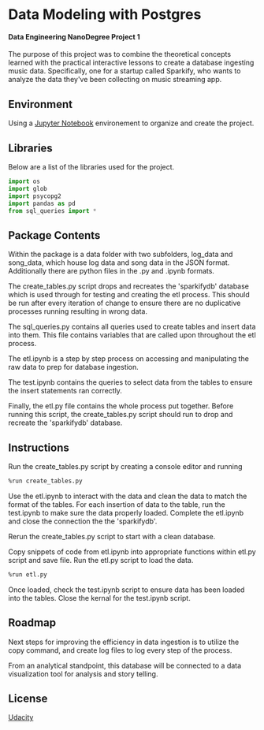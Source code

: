 # Data Modeling with Postgres
#### Data Engineering NanoDegree Project 1
The purpose of this project was to combine the theoretical concepts learned with the practical interactive lessons to create a database ingesting music data. Specifically, one for a startup called Sparkify, who wants to analyze the data they've been collecting on music streaming app. 

## Environment
Using a [Jupyter Notebook](https://jupyter.org/) environement to organize and create the project. 

## Libraries
Below are a list of the libraries used for the project.
```python
import os
import glob
import psycopg2
import pandas as pd
from sql_queries import *
```

## Package Contents
Within the package is a data folder with two subfolders, log_data and song_data, which house log data and song data in the JSON format. Additionally there are python files in the .py and .ipynb formats. 

The create_tables.py script drops and recreates the 'sparkifydb' database which is used through for testing and creating the etl process. This should be run after every iteration of change to ensure there are no duplicative processes running resulting in wrong data. 

The sql_queries.py contains all queries used to create tables and insert data into them. This file contains variables that are called upon throughout the etl process. 

The etl.ipynb is a step by step process on accessing and manipulating the raw data to prep for database ingestion. 

The test.ipynb contains the queries to select data from the tables to ensure the insert statements ran correctly. 

Finally, the etl.py file contains the whole process put together. Before running this script, the create_tables.py script should run to drop and recreate the 'sparkifydb' database. 

## Instructions
Run the create_tables.py script by creating a console editor and running

```bash
%run create_tables.py
```

Use the etl.ipynb to interact with the data and clean the data to match the format of the tables. For each insertion of data to the table, run the test.ipynb to make sure the data properly loaded. Complete the etl.ipynb and close the connection the the 'sparkifydb'.

Rerun the create_tables.py script to start with a clean database. 

Copy snippets of code from etl.ipynb into appropriate functions within etl.py script and save file. Run the etl.py script to load the data. 

```bash
%run etl.py
```

Once loaded, check the test.ipynb script to ensure data has been loaded into the tables. Close the kernal for the test.ipynb script.

## Roadmap
Next steps for improving the efficiency in data ingestion is to utilize the copy command, and create log files to log every step of the process. 

From an analytical standpoint, this database will be connected to a data visualization tool for analysis and story telling.

## License
[Udacity](https://www.udacity.com/)